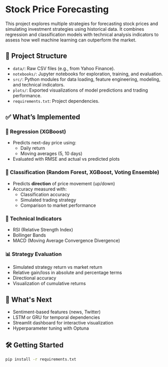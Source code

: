 # Stock Price Forecasting

This project explores multiple strategies for forecasting stock prices and simulating investment strategies using historical data. It combines regression and classification models with technical analysis indicators to assess how well machine learning can outperform the market.

## 📁 Project Structure

- `data/`: Raw CSV files (e.g., from Yahoo Finance).
- `notebooks/`: Jupyter notebooks for exploration, training, and evaluation.
- `src/`: Python modules for data loading, feature engineering, modeling, and technical indicators.
- `plots/`: Exported visualizations of model predictions and trading performance.
- `requirements.txt`: Project dependencies.

## ✅ What’s Implemented

### 🔹 Regression (XGBoost)
- Predicts next-day price using:
  - Daily return
  - Moving averages (5, 10 days)
- Evaluated with RMSE and actual vs predicted plots

### 🔹 Classification (Random Forest, XGBoost, Voting Ensemble)
- Predicts **direction** of price movement (up/down)
- Accuracy measured with:
  - Classification accuracy
  - Simulated trading strategy
  - Comparison to market performance

### 🔹 Technical Indicators
- RSI (Relative Strength Index)
- Bollinger Bands
- MACD (Moving Average Convergence Divergence)

### 📊 Strategy Evaluation
- Simulated strategy return vs market return
- Relative gain/loss in absolute and percentage terms
- Directional accuracy
- Visualization of cumulative returns

## 🚧 What's Next

- Sentiment-based features (news, Twitter)
- LSTM or GRU for temporal dependencies
- Streamlit dashboard for interactive visualization
- Hyperparameter tuning with Optuna

## 🛠 Getting Started

```bash
pip install -r requirements.txt